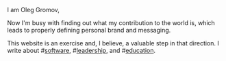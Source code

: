 I am Oleg Gromov,

Now I'm busy with finding out what my contribution to the world is, which leads to properly defining personal brand and messaging.

This website is an exercise and, I believe, a valuable step in that direction. I write about #[software](/software), #[leadership](/leadership), and #[education](/education).
